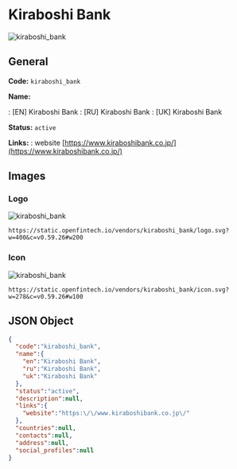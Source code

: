 
# Kiraboshi Bank 
![kiraboshi_bank](https://static.openfintech.io/vendors/kiraboshi_bank/logo.svg?w=400&c=v0.59.26#w200)  

## General 
 
**Code:** `kiraboshi_bank` 
 
**Name:** 
 
:	[EN] Kiraboshi Bank 
:	[RU] Kiraboshi Bank 
:	[UK] Kiraboshi Bank 
 
**Status:** `active` 
 
**Links:** 
: website [https://www.kiraboshibank.co.jp/](https://www.kiraboshibank.co.jp/) 
 

## Images 

### Logo 
 
![kiraboshi_bank](https://static.openfintech.io/vendors/kiraboshi_bank/logo.svg?w=400&c=v0.59.26#w200)  

```
https://static.openfintech.io/vendors/kiraboshi_bank/logo.svg?w=400&c=v0.59.26#w200
```  

### Icon 
 
![kiraboshi_bank](https://static.openfintech.io/vendors/kiraboshi_bank/icon.svg?w=278&c=v0.59.26#w100)  

```
https://static.openfintech.io/vendors/kiraboshi_bank/icon.svg?w=278&c=v0.59.26#w100
```  

## JSON Object 

```json
{
  "code":"kiraboshi_bank",
  "name":{
    "en":"Kiraboshi Bank",
    "ru":"Kiraboshi Bank",
    "uk":"Kiraboshi Bank"
  },
  "status":"active",
  "description":null,
  "links":{
    "website":"https:\/\/www.kiraboshibank.co.jp\/"
  },
  "countries":null,
  "contacts":null,
  "address":null,
  "social_profiles":null
}
```  
